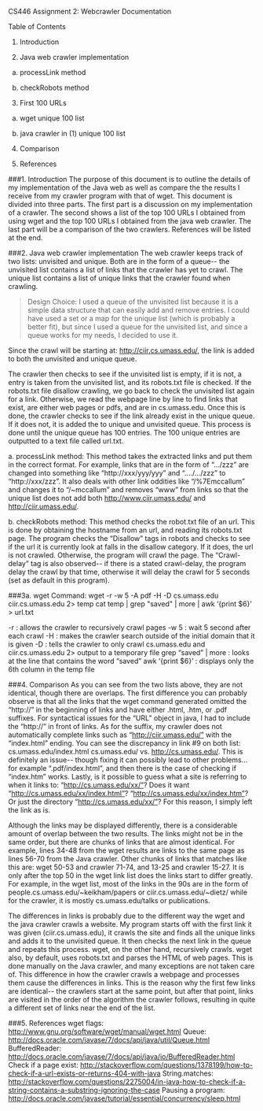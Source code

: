 CS446 Assignment 2: Webcrawler
Documentation


Table of Contents

1. Introduction

2. Java web crawler implementation

&nbsp; a. processLink method
	
&nbsp; b. checkRobots method
	
3. First 100 URLs

&nbsp; a. wget unique 100 list
	
&nbsp; b. java crawler in (1)  unique 100 list
	
4. Comparison

5. References



###1. Introduction
The purpose of this document is to outline the details of my implementation of the Java web as well as compare the the results I receive from my crawler program with that of wget. This document is divided into three parts. The first part is a discussion on my implementation of a crawler. The second shows a list of the top 100 URLs I obtained from using wget and the top 100 URLs I obtained from the java web crawler. The last part will be a comparison of the two crawlers. References will be listed at the end. 



###2. Java web crawler implementation
The web crawler keeps track of two lists: unvisited and unique. Both are in the form of a queue-- the unvisited list contains a list of links that the crawler has yet to crawl. The unique list contains a list of unique links that the crawler found when crawling. 

> Design Choice:
I used a queue of the unvisited list because it is a simple data structure that can easily add and remove entries. I could have used a set or a map for the unique list (which is probably a better fit), but since I used a queue for the unvisited list, and since a queue works for my needs, I decided to use it. 

Since the crawl will be starting at: http://ciir.cs.umass.edu/, the link is added to both the unvisited and unique queue. 

The crawler then checks to see if the unvisited list is empty, if it is not, a entry is taken from the unvisited list, and its robots.txt file is checked. If the robots.txt file disallow crawling, we go back to check the unvisited list again for a link. Otherwise, we read the webpage line by line to find links that exist, are either web pages or pdfs, and are in cs.umass.edu. Once this is done, the crawler checks to see if the link already exist in the unique queue. If it does not, it is added the to unique and unvisited queue. This process is done until the unique queue has 100 entries. The 100 unique entries are outputted to a text file called url.txt. 

a. processLink method:
This method takes the extracted links and put them in the correct format. For example, links that are in the form of “.../zzz” are changed into something like “http://xxx/yyy/yyy” and “..../.../zzz” to “http://xxx/zzz”. It also deals with other link oddities like “/%7Emccallum” and changes it to “/~mccallum” and removes “www” from links so that the unique list does not add both http://www.ciir.umass.edu/ and http://ciir.umass.edu/. 

b. checkRobots method:
This method checks the robot.txt file of an url. This is done by obtaining the hostname from an url, and reading its robots.txt page. The program checks the “Disallow” tags in robots and checks to see if the url it is currently look at falls in the disallow category. If it does, the url is not crawled. Otherwise, the program will crawl the page. The “Crawl-delay” tag is also observed-- if there is a stated crawl-delay, the program delay the crawl by that time, otherwise it will delay the crawl for 5 seconds (set as default in this program). 


###3a. wget
Command: 
wget -r -w 5 -A pdf -H -D cs.umass.edu ciir.cs.umass.edu 2> temp
cat temp | grep "saved"  | more | awk ‘{print $6}’ > url.txt

-r : allows the crawler to recursively crawl pages
-w 5 : wait 5 second after each crawl
-H : makes the crawler search outside of the initial domain that it is given
-D : tells the crawler to only crawl cs.umass.edu and ciir.cs.umass.edu
2> output to a temporary file
grep “saved” | more : looks at the line that contains the word “saved”
awk ‘{print $6}’ : displays only the 6th column in the temp file



###4. Comparison
As you can see from the two lists above, they are not identical, though there are  overlaps. The first difference you can probably observe is that all the links that the wget command generated omitted the “http://” in the beginning of links and have either .html, .htm, or .pdf suffixes. For syntactical issues for the “URL” object in java, I had to include the “http://” in front of links. As for the suffix, my crawler does not automatically complete links such as “http://ciir.umass.edu/” with the “index.html” ending. You can see the discrepancy in link #9 on both list: cs.umass.edu/index.html cs.umass.edu/ vs. http://cs.umass.edu/. This is definitely an issue-- though fixing it can possibly lead to other problems… for example “.pdf/index.html”, and then there is the case of checking if “index.htm” works. Lastly, is it possible to guess what a site is referring to when it links to: “http://cs.umass.edu/xx/”? Does it want “http://cs.umass.edu/xx/index.html”? “http://cs.umass.edu/xx/index.htm”? Or just the directory “http://cs.umass.edu/xx/”? For this reason, I simply left the link as is. 

Although the links may be displayed differently, there is a considerable amount of overlap between the two results. The links might not be in the same order, but there are chunks of links that are almost identical. For example, lines 34-48 from the wget results are links to the same page as lines 56-70 from the Java crawler. Other chunks of links that matches like this are: wget 50-53 and crawler 71-74, and 13-25 and crawler 15-27. It is only after the top 50 in the wget link list does the links start to differ greatly. For example, in the wget list, most of the links in the 90s are in the form of  people.cs.umass.edu/~keikham/papers or ciir.cs.umass.edu/~dietz/ while for the crawler, it is mostly cs.umass.edu/talks or publications.

The differences in links is probably due to the different way the wget and the java crawler crawls a website. My program starts off with the first link it was given (ciir.cs.umass.edu), it crawls the site and finds all the unique links and adds it to the unvisited queue. It then checks the next link in the queue and repeats this process. wget, on the other hand, recursively crawls. wget also, by default, uses robots.txt and parses the HTML of web pages. This is done manually on the Java crawler, and many exceptions are not taken care of. This difference in how the crawler crawls a webpage and processes them cause the differences in links. This is the reason why the first few links are identical-- the crawlers start at the same point, but after that point, links are visited in the order of the algorithm the crawler follows, resulting in quite a different set of links near the end of the list.



###5. References
wget flags: http://www.gnu.org/software/wget/manual/wget.html
Queue: http://docs.oracle.com/javase/7/docs/api/java/util/Queue.html
BufferedReader: http://docs.oracle.com/javase/7/docs/api/java/io/BufferedReader.html
Check if a page exist: http://stackoverflow.com/questions/1378199/how-to-check-if-a-url-exists-or-returns-404-with-java
String.matches: http://stackoverflow.com/questions/2275004/in-java-how-to-check-if-a-string-contains-a-substring-ignoring-the-case
Pausing a program: http://docs.oracle.com/javase/tutorial/essential/concurrency/sleep.html

